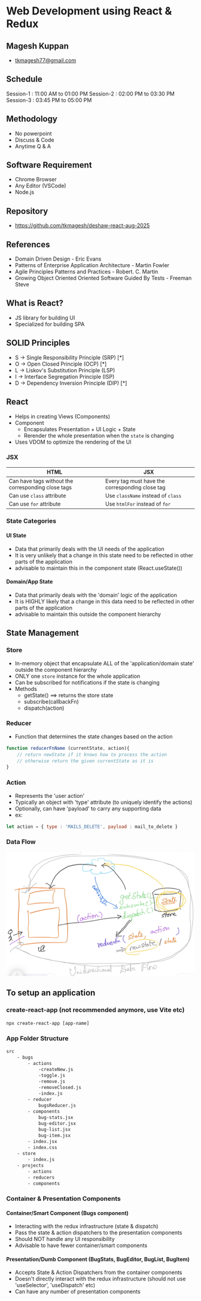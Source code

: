 # Web Development using React & Redux

## Magesh Kuppan
- tkmagesh77@gmail.com

## Schedule
Session-1   : 11:00 AM to 01:00 PM
Session-2   : 02:00 PM to 03:30 PM
Session-3   : 03:45 PM to 05:00 PM

## Methodology
- No powerpoint
- Discuss & Code
- Anytime Q & A

## Software Requirement
- Chrome Browser
- Any Editor (VSCode)
- Node.js 

## Repository
- https://github.com/tkmagesh/deshaw-react-aug-2025

## References
- Domain Driven Design - Eric Evans
- Patterns of Enterprise Application Architecture - Martin Fowler
- Agile Principles Patterns and Practices - Robert. C. Martin
- Growing Object Oriented Oriented Software Guided By Tests - Freeman Steve


## What is React?
- JS library for building UI
- Specialized for building SPA

## SOLID Principles
- S -> Single Responsibility Principle (SRP) [*]
- O -> Open Closed Principle (OCP) [*] 
- L -> Liskov's Substitution Principle (LSP)
- I -> Interface Segregation Principle (ISP)
- D -> Dependency Inversion Principle (DIP) [*]

## React
- Helps in creating Views (Components)
- Component 
    - Encapsulates Presentation + UI Logic + State
    - Rerender the whole presentation when the `state` is changing
- Uses VDOM to optimize the rendering of the UI

### JSX
| HTML | JSX |
| ---- | ---- |
| Can have tags without the corresponding close tags | Every tag must have the corresponding close tag |
| Can use `class` attribute | Use `className` instead of `class` |
| Can use `for` attribute | Use `htmlFor` instead of `for` |

### State Categories
#### UI State
- Data that primarily deals with the UI needs of the application
- It is very unlikely that a change in this state need to be reflected in other parts of the application
- advisable to maintain this in the component state (React.useState())

#### Domain/App State
- Data that primarily deals with the 'domain' logic of the application
- It is HIGHLY likely that a change in this data need to be reflected in other parts of the application
- advisable to maintain this outside the component hierarchy

## State Management
### Store
- In-memory object that encapsulate ALL of the 'application/domain state' outside the component hierarchy
- ONLY one `store` instance for the whole application
- Can be subscribed for notifications if the state is changing
- Methods
    - getState() ==> returns the store state
    - subscribe(callbackFn)
    - dispatch(action)

### Reducer
- Function that determines the state changes based on the action
```javascript
function reducerFnName (currentState, action){
    // return newState if it knows how to process the action
    // otherwise return the given currentState as it is
}
```
### Action
- Represents the 'user action'
- Typically an object with 'type' attribute (to uniquely identify the actions)
- Optionally, can have 'payload' to carry any supporting data
- ex:
```js
let action = { type : 'MAILS_DELETE', payload : mail_to_delete }
```

### Data Flow
![image](./images/state-management.png)

## To setup an application
### create-react-app (not recommended anymore, use Vite etc)
```shell
npx create-react-app [app-name]
```

### App Folder Structure
```
src
    - bugs
        - actions
            -createNew.js
            -toggle.js
            -remove.js
            -removeClosed.js
            -index.js
        - reducer
            bugsReducer.js
        - components
            bug-stats.jsx
            bug-editor.jsx
            bug-list.jsx
            bug-item.jsx
        - index.jsx
        - index.css
    - store
        - index.js
    - projects
        - actions
        - reducers
        - components
```

### Container & Presentation Components
#### Container/Smart Component (Bugs component)
- Interacting with the redux infrastructure (state & dispatch)
- Pass the state & action dispatchers to the presentation components
- Should NOT handle any UI responsibility
- Advisable to have fewer container/smart components
#### Presentation/Dumb Component (BugStats, BugEditor, BugList, BugItem)
- Accepts State & Action Dispatchers from the container components
- Doesn't directly interact with the redux infrastructure (should not use 'useSelector', 'useDispatch' etc)
- Can have any number of presentation components
